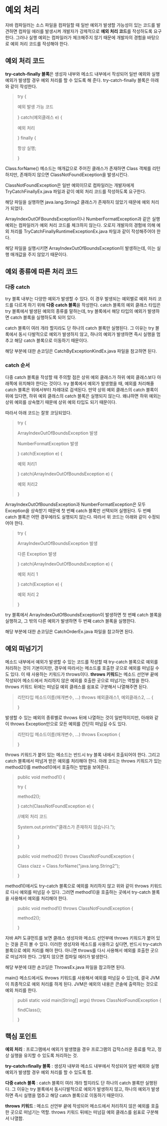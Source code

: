 # 예외 처리
자바 컴파일러는 소스 파일을 컴파일할 때 일반 예외가 발생할 가능성이 있는 코드를 발견하면 컴파일 에러를 발생시켜 개발자가 강제적으로 **예외 처리 코드**를 작성하도록 요구한다. 그러나 실행 예외는 컴파일러가 체크해주지 않기 때문에 개발자의 경험을 바탕으로 예외 처리 코드를 작성해야 한다.

## 예외 처리 코드
**try-catch-finally 블록**은 생성자 내부와 메소드 내부에서 작성되어 일반 예외와 실행 예외가 발생할 경우 예외 처리를 할 수 있도록 해 준다. try-catch-finally 블록은 아래와 같이 작성한다.

> try {
>
> 예외 발생 가능 코드
>
> } catch(예외클래스 e) {
>
> 예외 처리
>
> } finally {
>
> 항상 실행;
>
> }

Class.forName() 메소드는 매개값으로 주어진 클래스가 존재하면 Class 객체를 리턴하지만, 존재하지 않으면 ClassNotFoundException을 발생시킨다.

ClassNotFoundException은 일반 예외이므로 컴파일러는 개발자에게 TryCatchFinallyEx.java 파일과 같이 예외 처리 코드를 작성하도록 요구한다.

해당 파일을 실행하면 java.lang.String2 클래스가 존재하지 않았기 때문에 예외 처리가 되었다.

ArrayIndexOutOFBoundsException이나 NumberFormatException과 같은 실행 예외는 컴파일러가 예외 처리 코드를 체크하지 않는다. 오로지 개발자의 경험에 의해 예외 처리를 TryCatchFinallyRuntimeExceptionEx.java 파일과 같이 작성해주어야 한다.

해당 파일을 실행시키면 ArrayIndexOutOfBoundsException이 발생하는데, 이는 실행 매개값을 주지 않았기 때문이다.

## 예외 종류에 따른 처리 코드
### 다중 catch
try 블록 내부는 다양한 예외가 발생할 수 있다. 이 경우 발생되는 예외별로 예외 처리 코드를 다르게 하기 위해 **다중 catch 블록**을 작성한다. catch 블록의 예외 클래스 타입은 try 블록에서 발생된 예외의 종류를 말하는데, try 블록에서 해당 타입의 예외가 발생하면 catch 블록을 실행하도록 되어 있다.

catch 블록이 여러 개라 할지라도 단 하나의 catch 블록만 실행된다. 그 이유는 try 블록에서 동시 다발적으로 예외가 발생하지 않고, 하나의 예외가 발생하면 즉시 실행을 멈추고 해당 catch 블록으로 이동하기 때문이다.

해당 부분에 대한 손코딩은 CatchByExceptionKindEx.java 파일을 참고하면 된다.

### catch 순서
다중 catch 블록을 작성할 때 주의할 점은 상위 예외 클래스가 하위 예외 클래스보다 아래쪽에 위치해야 한다는 것이다. try 블록에서 예외가 발생했을 때, 예외를 처리해줄 catch 블록은 위에서부터 차례대로 검색된다. 만약 상위 예외 클래스의 catch 블록이 위에 있다면, 하위 예외 클래스의 catch 블록은 실행되지 않는다. 왜냐하면 하위 예외는 상위 예외를 상속했기 때문에 상위 예외 타입도 되기 때문이다.

따라서 아래 코드는 잘못 코딩되었다.

> try {
>
> ArrayIndexOutOfBoundsException 발생
>
> NumberFormatException 발생
>
> } catch(Exception e) {
>
> 예외 처리1
>
> } catch(ArrayIndexOutOfBoundsException e) {
>
> 예외 처리2
>
> }

ArrayIndexOutOfBoundsException과 NumberFormatException은 모두 Exception을 상속받기 때문에 첫 번째 catch 블록만 선택되어 실행된다. 두 번째 catch 블록은 어떤 경우에라도 실행되지 않는다. 따라서 위 코드는 아래와 같이 수정되어야 한다.

> try {
>
> ArrayIndexOutOfBoundsException 발생
>
> 다른 Exception 발생
>
> } catch(ArrayIndexOutOfBoundsException e) {
>
> 예외 처리 1
>
> } catch(Exception e) {
>
> 예외 처리 2
>
> }

try 블록에서 ArrayIndexOutOfBoundsException이 발생하면 첫 번째 catch 블록을 실행하고, 그 밖의 다른 예외가 발생하면 두 번째 catch 블록을 실행한다.

해당 부분에 대한 손코딩은 CatchOrderEx.java 파일을 참고하면 된다.

## 예외 떠넘기기
메소드 내부에서 예외가 발생할 수 있는 코드를 작성할 때 try-catch 블록으로 예외를 처리하는 것이 기본이지만, 경우에 따라서는 메소드를 호출한 곳으로 예외를 떠넘길 수도 있다. 이 때 사용하는 키워드가 throws이다. **throws 키워드**는 메소드 선언부 끝에 작성되어 메소드에서 처리하지 않은 예외를 호출한 곳으로 떠넘기는 역할을 한다. throws 키워드 뒤에는 떠넘길 예외 클래스를 쉼표로 구분해서 나열해주면 된다.

> 리턴타입 메소드이름(매개변수, ...) throws 예외클래스1, 예외클래스2, ... {
>
> }

발생할 수 있는 예외의 종류별로 throws 뒤에 나열하는 것이 일반적이지만, 아래와 같이 throws Exception만으로 모든 예외를 간단히 떠넘길 수도 있다.

> 리턴타입 메소드이름(매개변수, ...) throws Exception {
>
> }

throws 키워드가 붙어 있는 메소드는 반드시 try 블록 내에서 호출되어야 한다. 그리고 catch 블록에서 떠넘겨 받은 예외를 처리해야 한다. 아래 코드는 throws 키워드가 있는 method2()를 method1()에서 호출하는 방법을 보여준다.

> public void method1() {
>
> try {
>
> method2();
>
> } catch(ClassNotFoundException e) {
>
> //예외 처리 코드
>
> System.out.println("클래스가 존재하지 않습니다.");
>
> }
>
> }
>
> public void method2() throws ClassNotFoundException {
>
> Class clazz = Class.forName("java.lang.String2");
>
> }

method1()에서도 try-catch 블록으로 예외를 처리하지 않고 위와 같이 throws 키워드로 다시 예외를 떠넘길 수 있다. 그러면 method1()을 호출하는 곳에서 try-catch 블록을 사용해서 예외를 처리해야 한다.

> public void method1() throws ClassNotFoundException {
>
> method2();
>
> }

자바 API 도큐먼트를 보면 클래스 생성자와 메소드 선언부에 throws 키워드가 붙어 있는 것을 흔히 볼 수 있다. 이러한 생성자와 메소드를 사용하고 싶다면, 반드시 try-catch 블록으로 예외 처리를 해야 한다. 아니면 throws를 다시 사용해서 예외를 호출한 곳으로 떠넘겨야 한다. 그렇지 않으면 컴파일 에러가 발생한다.

해당 부분에 대한 손코딩은 ThrowsEx.java 파일을 참고하면 된다.

main() 메소드에서도 throws 키워드를 사용해서 예외를 떠넘길 수 있는데, 결국 JVM이 최종적으로 예외 처리를 하게 된다. JVM은 예외의 내용은 콘솔에 출력하는 것으로 예외 처리를 한다.

> publi static void main(String[] args) throws ClassNotFoundException {
>
> findClass();
>
> }

## 핵심 포인트
**예외 처리** : 프로그램에서 예외가 발생했을 경우 프로그램의 갑작스러운 종료를 막고, 정상 실행을 유지할 수 있도록 처리하는 것.

**try-catch=finally 블록** : 생성자 내부와 메소드 내부에서 작성되어 일반 예외와 실행 예외가 발생할 경우 예외 처리를 할 수 있도록 함.

**다중 catch 블록** : catch 블록이 여러 개라 할지라도 단 하나의 catch 블록만 실행된다. 그 이유는 try 블록에서 동시다발적으로 예외가 발생하지 않고, 하나의 예외가 발생하면 즉시 실행을 멈추고 해당 catch 블록으로 이동하기 때문이다.

**throws 키워드** : 메소드 선언부 끝에 작성되어 메소드에서 처리하지 않은 예외를 호출한 곳으로 떠넘기는 역할. throws 키워드 뒤에는 떠넘길 예외 클래스를 쉼표로 구분해서 나열함.
